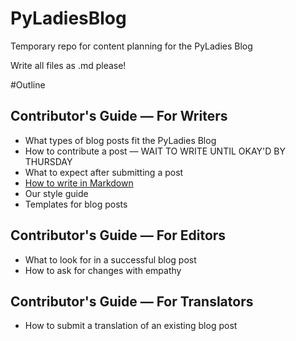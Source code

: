 # PyLadiesBlog
Temporary repo for content planning for the PyLadies Blog 

Write all files as .md please!

#Outline

## Contributor's Guide — For Writers
* What types of blog posts fit the PyLadies Blog
* How to contribute a post — WAIT TO WRITE UNTIL OKAY'D BY THURSDAY
* What to expect after submitting a post
* [How to write in Markdown](markdown.md)
* Our style guide
* Templates for blog posts

## Contributor's Guide — For Editors
* What to look for in a successful blog post
* How to ask for changes with empathy

## Contributor's Guide — For Translators
* How to submit a translation of an existing blog post



